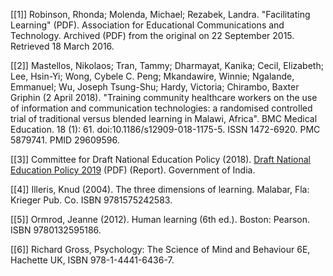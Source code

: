 [[1]] Robinson, Rhonda; Molenda, Michael; Rezabek, Landra. "Facilitating Learning" (PDF). Association for Educational Communications and Technology. Archived (PDF) from the original on 22 September 2015. Retrieved 18 March 2016.

[[2]] Mastellos, Nikolaos; Tran, Tammy; Dharmayat, Kanika; Cecil, Elizabeth; Lee, Hsin-Yi; Wong, Cybele C. Peng; Mkandawire, Winnie; Ngalande, Emmanuel; Wu, Joseph Tsung-Shu; Hardy, Victoria; Chirambo, Baxter Griphin (2 April 2018). "Training community healthcare workers on the use of information and communication technologies: a randomised controlled trial of traditional versus blended learning in Malawi, Africa". BMC Medical Education. 18 (1): 61. doi:10.1186/s12909-018-1175-5. ISSN 1472-6920. PMC 5879741. PMID 29609596. 

[[3]] Committee for Draft National Education Policy (2018). [Draft National Education Policy 2019](https://www.education.gov.in/sites/upload_files/mhrd/files/Draft_NEP_2019_EN_Revised.pdf) (PDF) (Report). Government of India.

[[4]] Illeris, Knud (2004). The three dimensions of learning. Malabar, Fla: Krieger Pub. Co. ISBN 9781575242583.  

[[5]] Ormrod, Jeanne (2012). Human learning (6th ed.). Boston: Pearson. ISBN 9780132595186.  

[[6]] Richard Gross, Psychology: The Science of Mind and Behaviour 6E, Hachette UK, ISBN 978-1-4441-6436-7.


